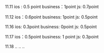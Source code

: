 11.11
ios : 0.5 point
business：1point
js: 0.7point

11.12
ios：0.6point
business: 1point
js: 0.5point

11.16
ios: 0.3point
business: 0point
js: 0.5point

11.17
ios：0.5point
business: 1 point
js: 0.3point

11.18
..
..
..




<!--stackedit_data:
eyJoaXN0b3J5IjpbMTAyODQ4NjE2N119
-->